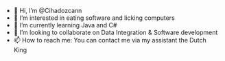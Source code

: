 - 👋 Hi, I’m @Cihadozcann
- 👀 I’m interested in eating software and licking computers
- 🌱 I’m currently learning Java and C#
- 💞️ I’m looking to collaborate on Data Integration & Software development
- 📫 How to reach me: You can contact me via my assistant the Dutch King

<!---
Cihadozcann/Cihadozcann is a ✨ special ✨ repository because its `README.md` (this file) appears on your GitHub profile.
You can click the Preview link to take a look at your changes.
--->
